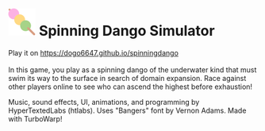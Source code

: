 # ![Dango](https://github.com/Dogo6647/spinningdango/blob/main/assets/b621bf9c1a1b9b383e2e214d7c9e5924.svg) Spinning Dango Simulator
Play it on https://dogo6647.github.io/spinningdango
<br><br>
In this game, you play as a spinning dango of the underwater kind that must swim its way to the surface in search of domain expansion. Race against other players online to see who can ascend the highest before exhaustion!

Music, sound effects, UI, animations, and programming by HyperTextedLabs (htlabs). Uses "Bangers" font by Vernon Adams. Made with TurboWarp!
